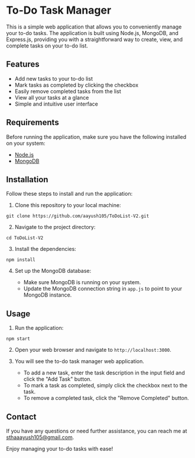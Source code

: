 # To-Do Task Manager

This is a simple web application that allows you to conveniently manage your to-do tasks. The application is built using Node.js, MongoDB, and Express.js, providing you with a straightforward way to create, view, and complete tasks on your to-do list.

## Features

- Add new tasks to your to-do list
- Mark tasks as completed by clicking the checkbox
- Easily remove completed tasks from the list
- View all your tasks at a glance
- Simple and intuitive user interface

## Requirements

Before running the application, make sure you have the following installed on your system:

- [Node.js](https://nodejs.org)
- [MongoDB](https://www.mongodb.com)

## Installation

Follow these steps to install and run the application:

1. Clone this repository to your local machine:

```
git clone https://github.com/aayush105/ToDoList-V2.git

```

2. Navigate to the project directory:

```
cd ToDoList-V2
```

3. Install the dependencies:

```
npm install
```

4. Set up the MongoDB database:

   - Make sure MongoDB is running on your system.
   - Update the MongoDB connection string in `app.js` to point to your MongoDB instance.

## Usage

1. Run the application:

```
npm start
```

2. Open your web browser and navigate to `http://localhost:3000`.

3. You will see the to-do task manager web application.
   - To add a new task, enter the task description in the input field and click the "Add Task" button.
   - To mark a task as completed, simply click the checkbox next to the task.
   - To remove a completed task, click the "Remove Completed" button.

## Contact

If you have any questions or need further assistance, you can reach me at sthaaayush105@gmail.com.

Enjoy managing your to-do tasks with ease!
